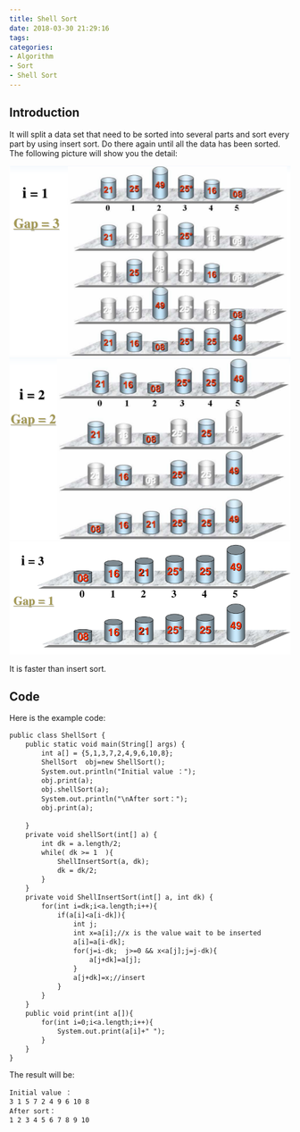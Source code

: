 ```yaml
---
title: Shell Sort
date: 2018-03-30 21:29:16
tags:
categories:
- Algorithm
- Sort
- Shell Sort
---
```

## Introduction
It will split a data set that need to be sorted into several  parts and sort every part by using insert sort. Do there again until all the data has been sorted. The following picture will show you the detail:

![](Algorithm-Sort-ShellSort/shell1.png)
![](Algorithm-Sort-ShellSort/shell2.png)
![](Algorithm-Sort-ShellSort/shell3.png)

It is faster than insert sort.

## Code
Here is the example code:

	public class ShellSort {
	    public static void main(String[] args) {
	        int a[] = {5,1,3,7,2,4,9,6,10,8};
	        ShellSort  obj=new ShellSort();
	        System.out.println("Initial value ：");
	        obj.print(a);
	        obj.shellSort(a);
	        System.out.println("\nAfter sort：");
	        obj.print(a);
	
	    }
	    private void shellSort(int[] a) {
	        int dk = a.length/2;
	        while( dk >= 1  ){
	            ShellInsertSort(a, dk);
	            dk = dk/2;
	        }
	    }
	    private void ShellInsertSort(int[] a, int dk) {
	        for(int i=dk;i<a.length;i++){
	            if(a[i]<a[i-dk]){
	                int j;
	                int x=a[i];//x is the value wait to be inserted
	                a[i]=a[i-dk];
	                for(j=i-dk;  j>=0 && x<a[j];j=j-dk){
	                    a[j+dk]=a[j];
	                }
	                a[j+dk]=x;//insert
	            }
	        }
	    }
	    public void print(int a[]){
	        for(int i=0;i<a.length;i++){
	            System.out.print(a[i]+" ");
	        }
	    }
	}

The result will be:

	Initial value ：
	3 1 5 7 2 4 9 6 10 8 
	After sort：
	1 2 3 4 5 6 7 8 9 10 